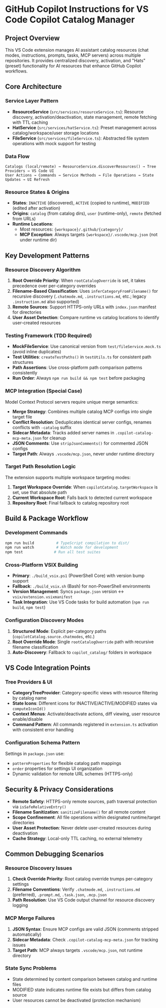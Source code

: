 # GitHub Copilot Instructions for VS Code Copilot Catalog Manager

## Project Overview

This VS Code extension manages AI assistant catalog resources (chat modes, instructions, prompts, tasks, MCP servers) across multiple repositories. It provides centralized discovery, activation, and "Hats" (preset) functionality for AI resources that enhance GitHub Copilot workflows.

## Core Architecture

### Service Layer Pattern
- **ResourceService** (`src/services/resourceService.ts`): Resource discovery, activation/deactivation, state management, remote fetching with TTL caching
- **HatService** (`src/services/hatService.ts`): Preset management across catalog/workspace/user storage locations  
- **FileService** (`src/services/fileService.ts`): Abstracted file system operations with mock support for testing

### Data Flow
```
Catalogs (local/remote) → ResourceService.discoverResources() → Tree Providers → VS Code UI
User Actions → Commands → Service Methods → File Operations → State Updates → UI Refresh
```

### Resource States & Origins
- **States**: `INACTIVE` (discovered), `ACTIVE` (copied to runtime), `MODIFIED` (edited after activation)
- **Origins**: `catalog` (from catalog dirs), `user` (runtime-only), `remote` (fetched from URLs)
- **Runtime Locations**: 
  - Most resources: `{workspace}/.github/{category}/`
  - **MCP Exception**: Always targets `{workspace}/.vscode/mcp.json` (not under runtime dir)

## Key Development Patterns

### Resource Discovery Algorithm
1. **Root Override Priority**: When `rootCatalogOverride` is set, it takes precedence over per-category overrides
2. **Filename-Based Classification**: Uses `inferCategoryFromFilename()` for recursive discovery (`.chatmode.md`, `.instructions.md`, etc.; legacy `.instruction.md` also supported)
3. **Remote Sources**: Support HTTPS-only URLs with `index.json` manifest for directories
4. **User Asset Detection**: Compare runtime vs catalog locations to identify user-created resources

### Testing Framework (TDD Required)
- **MockFileService**: Use canonical version from `test/fileService.mock.ts` (avoid inline duplicates)
- **Test Utilities**: `createTestPaths()` in `testUtils.ts` for consistent path structures
- **Path Assertions**: Use cross-platform path comparison patterns consistently
- **Run Order**: Always `npm run build && npm test` before packaging

### MCP Integration (Special Case)
Model Context Protocol servers require unique merge semantics:
- **Merge Strategy**: Combines multiple catalog MCP configs into single target file
- **Conflict Resolution**: Deduplicates identical server configs, renames conflicts with `-catalog` suffix
- **Sidecar Metadata**: Tracks added server names in `.copilot-catalog-mcp-meta.json` for cleanup
- **JSON Comments**: Use `stripJsonComments()` for commented JSON configs
- **Target Path**: Always `.vscode/mcp.json`, never under runtime directory

### Target Path Resolution Logic
The extension supports multiple workspace targeting modes:
1. **Target Workspace Override**: When `copilotCatalog.targetWorkspace` is set, use that absolute path
2. **Current Workspace Root**: Falls back to detected current workspace
3. **Repository Root**: Final fallback to catalog repository root

## Build & Package Workflow

### Development Commands
```bash
npm run build          # TypeScript compilation to dist/
npm run watch          # Watch mode for development  
npm test              # Run all test suites
```

### Cross-Platform VSIX Building
- **Primary**: `./build_vsix.ps1` (PowerShell Core) with version bump support
- **Fallback**: `./build_vsix.sh` (Bash) for non-PowerShell environments
- **Version Management**: Syncs `package.json` version ↔ `vsix/extension.vsixmanifest`
- **Task Integration**: Use VS Code tasks for build automation (`npm run build`, `npm test`)

### Configuration Discovery Modes
1. **Structured Mode**: Explicit per-category paths (`copilotCatalog.source.chatmodes`, etc.)
2. **Root Override Mode**: Single `rootCatalogOverride` path with recursive filename classification
3. **Auto-Discovery**: Fallback to `copilot_catalog/` folders in workspace

## VS Code Integration Points

### Tree Providers & UI
- **CategoryTreeProvider**: Category-specific views with resource filtering by catalog name
- **State Icons**: Different icons for INACTIVE/ACTIVE/MODIFIED states via `computeIconId()`
- **Context Menus**: Activate/deactivate actions, diff viewing, user resource enable/disable
- **Command Pattern**: All commands registered in `extension.ts` activation with consistent error handling

### Configuration Schema Pattern
Settings in `package.json` use:
- `patternProperties` for flexible catalog path mappings
- `order` properties for settings UI organization
- Dynamic validation for remote URL schemes (HTTPS-only)

## Security & Privacy Considerations

- **Remote Safety**: HTTPS-only remote sources, path traversal protection via `isSafeRelativeEntry()`
- **Filename Sanitization**: `sanitizeFilename()` for all remote content
- **Scope Confinement**: All file operations within designated runtime/target directories
- **User Asset Protection**: Never delete user-created resources during deactivation
- **Cache Strategy**: Local-only TTL caching, no external telemetry

## Common Debugging Scenarios

### Resource Discovery Issues
1. **Check Override Priority**: Root catalog override trumps per-category settings
2. **Filename Conventions**: Verify `.chatmode.md`, `.instructions.md` (preferred), `.prompt.md`, `.task.json`, `.mcp.json`
3. **Path Resolution**: Use VS Code output channel for resource discovery logging

### MCP Merge Failures  
1. **JSON Syntax**: Ensure MCP configs are valid JSON (comments stripped automatically)
2. **Sidecar Metadata**: Check `.copilot-catalog-mcp-meta.json` for tracking issues
3. **Target Path**: MCP always targets `.vscode/mcp.json`, not runtime directory

### State Sync Problems
- State determined by content comparison between catalog and runtime files
- MODIFIED state indicates runtime file exists but differs from catalog source
- User resources cannot be deactivated (protection mechanism)
